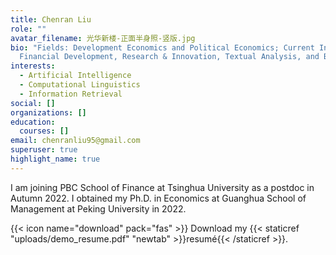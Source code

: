 ```yaml
---
title: Chenran Liu
role: ""
avatar_filename: 光华新楼-正面半身照-竖版.jpg
bio: "Fields: Development Economics and Political Economics; Current Interests:
  Financial Development, Research & Innovation, Textual Analysis, and Big Data."
interests:
  - Artificial Intelligence
  - Computational Linguistics
  - Information Retrieval
social: []
organizations: []
education:
  courses: []
email: chenranliu95@gmail.com
superuser: true
highlight_name: true
---
```

I am joining PBC School of Finance at Tsinghua University as a postdoc in Autumn 2022. I obtained my Ph.D. in Economics at Guanghua School of Management at Peking University in 2022.

{{< icon name="download" pack="fas" >}} Download my {{< staticref "uploads/demo_resume.pdf" "newtab" >}}resumé{{< /staticref >}}.